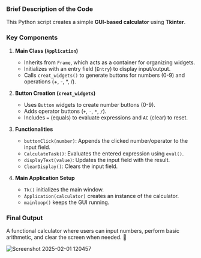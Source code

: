 ### **Brief Description of the Code**
This Python script creates a simple **GUI-based calculator** using **Tkinter**.

### **Key Components**
1. **Main Class (`Application`)**
   - Inherits from `Frame`, which acts as a container for organizing widgets.
   - Initializes with an entry field (`Entry`) to display input/output.
   - Calls `creat_widgets()` to generate buttons for numbers (0-9) and operations (+, -, *, /).

2. **Button Creation (`creat_widgets`)**
   - Uses `Button` widgets to create number buttons (0-9).
   - Adds operator buttons (`+`, `-`, `*`, `/`).
   - Includes `=` (equals) to evaluate expressions and `AC` (clear) to reset.

3. **Functionalities**
   - `buttonClick(number)`: Appends the clicked number/operator to the input field.
   - `CalculateTask()`: Evaluates the entered expression using `eval()`.
   - `displayText(value)`: Updates the input field with the result.
   - `ClearDisplay()`: Clears the input field.

4. **Main Application Setup**
   - `Tk()` initializes the main window.
   - `Application(calculator)` creates an instance of the calculator.
   - `mainloop()` keeps the GUI running.

### **Final Output**
A functional calculator where users can input numbers, perform basic arithmetic, and clear the screen when needed. 🚀


![Screenshot 2025-02-01 120457](https://github.com/user-attachments/assets/89aabd23-bd1c-4bb9-ab9f-5a5aec82dfe0)
